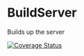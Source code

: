 # BuildServer
Builds up the server

[![Coverage Status](https://coveralls.io/repos/github/brotherlogic/buildserver/badge.svg)](https://coveralls.io/github/brotherlogic/buildserver)